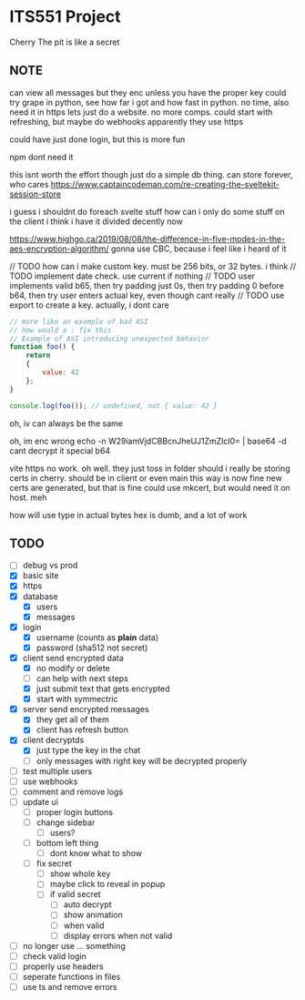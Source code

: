 # ITS551 Project
Cherry
The pit is like a secret

## NOTE
can view all messages but they enc unless you have the proper key
could try grape in python, see how far i got and how fast in python. no time, also need it in https
lets just do a website. no more comps. 
could start with refreshing, but maybe do webhooks
apparently they use https

could have just done login, but this is more fun

npm dont need it

this isnt worth the effort though
just do a simple db thing. can store forever, who cares
https://www.captaincodeman.com/re-creating-the-sveltekit-session-store

i guess i shouldnt do foreach svelte stuff
how can i only do some stuff on the client
i think i have it divided decently now

https://www.highgo.ca/2019/08/08/the-difference-in-five-modes-in-the-aes-encryption-algorithm/
gonna use CBC, because i feel like i heard of it

// TODO how can i make custom key. must be 256 bits, or 32 bytes. i think
// TODO implement date check. use current if nothing
// TODO user implements valid b65, then try padding just 0s, then try padding 0 before b64, then try user enters actual key, even though cant really
// TODO use export to create a key. actually, i dont care

```js
// more like an example of bad ASI
// how would a ; fix this
// Example of ASI introducing unexpected behavior
function foo() {
    return
    {
        value: 42
    };
}

console.log(foo()); // undefined, not { value: 42 }

```

oh, iv can always be the same

oh, im enc wrong
echo -n W29iamVjdCBBcnJheUJ1ZmZlcl0= | base64 -d
cant decrypt it
special b64

vite https no work. oh well. they just toss in folder
should i really be storing certs in cherry. should be in client or even main
this way is now fine
new certs are generated, but that is fine
could use mkcert, but would need it on host. meh

how will use type in actual bytes
hex is dumb, and a lot of work

## TODO
- [ ] debug vs prod
- [x] basic site
- [x] https
- [x] database
  - [x] users
  - [x] messages
- [x] login
  - [x] username (counts as **plain** data)
  - [x] password (sha512 not secret)
- [x] client send encrypted data
  - [x] no modify or delete
  - [ ] can help with next steps
  - [x] just submit text that gets encrypted
  - [x] start with symmectric
- [x] server send encrypted messages
  - [x] they get all of them
  - [x] client has refresh button
- [x] client decryptds
  - [x] just type the key in the chat
  - [ ] only messages with right key will be decrypted properly
- [ ] test multiple users
- [ ] use webhooks
- [ ] comment and remove logs
- [ ] update ui
  - [ ] proper login buttons
  - [ ] change sidebar
    - [ ] users?
  - [ ] bottom left thing
    - [ ] dont know what to show
  - [ ] fix secret
    - [ ] show whole key
    - [ ] maybe click to reveal in popup
    - [ ] if valid secret
      - [ ] auto decrypt
      - [ ] show animation
      - [ ] when valid
      - [ ] display errors when not valid
- [ ] no longer use ... something
- [ ] check valid login
- [ ] properly use headers
- [ ] seperate functions in files
- [ ] use ts and remove errors
